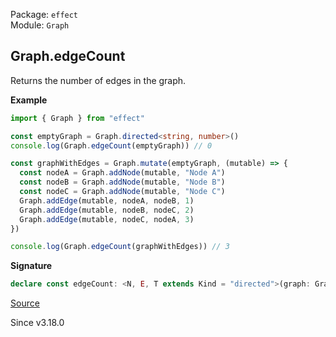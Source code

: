 Package: `effect`<br />
Module: `Graph`<br />

## Graph.edgeCount

Returns the number of edges in the graph.

**Example**

```ts
import { Graph } from "effect"

const emptyGraph = Graph.directed<string, number>()
console.log(Graph.edgeCount(emptyGraph)) // 0

const graphWithEdges = Graph.mutate(emptyGraph, (mutable) => {
  const nodeA = Graph.addNode(mutable, "Node A")
  const nodeB = Graph.addNode(mutable, "Node B")
  const nodeC = Graph.addNode(mutable, "Node C")
  Graph.addEdge(mutable, nodeA, nodeB, 1)
  Graph.addEdge(mutable, nodeB, nodeC, 2)
  Graph.addEdge(mutable, nodeC, nodeA, 3)
})

console.log(Graph.edgeCount(graphWithEdges)) // 3
```

**Signature**

```ts
declare const edgeCount: <N, E, T extends Kind = "directed">(graph: Graph<N, E, T> | MutableGraph<N, E, T>) => number
```

[Source](https://github.com/Effect-TS/effect/tree/main/packages/effect/src/Graph.ts#L1454)

Since v3.18.0